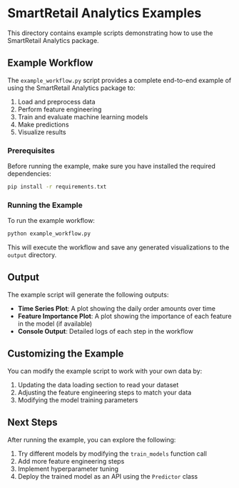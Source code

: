 # SmartRetail Analytics Examples

This directory contains example scripts demonstrating how to use the SmartRetail Analytics package.

## Example Workflow

The `example_workflow.py` script provides a complete end-to-end example of using the SmartRetail Analytics package to:

1. Load and preprocess data
2. Perform feature engineering
3. Train and evaluate machine learning models
4. Make predictions
5. Visualize results

### Prerequisites

Before running the example, make sure you have installed the required dependencies:

```bash
pip install -r requirements.txt
```

### Running the Example

To run the example workflow:

```bash
python example_workflow.py
```

This will execute the workflow and save any generated visualizations to the `output` directory.

## Output

The example script will generate the following outputs:

- **Time Series Plot**: A plot showing the daily order amounts over time
- **Feature Importance Plot**: A plot showing the importance of each feature in the model (if available)
- **Console Output**: Detailed logs of each step in the workflow

## Customizing the Example

You can modify the example script to work with your own data by:

1. Updating the data loading section to read your dataset
2. Adjusting the feature engineering steps to match your data
3. Modifying the model training parameters

## Next Steps

After running the example, you can explore the following:

1. Try different models by modifying the `train_models` function call
2. Add more feature engineering steps
3. Implement hyperparameter tuning
4. Deploy the trained model as an API using the `Predictor` class
